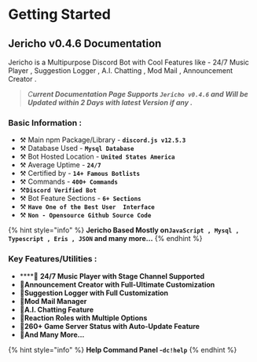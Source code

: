 # Getting Started

## Jericho v0.4.6 Documentation

Jericho is a Multipurpose Discord Bot with Cool Features like - 24/7 Music Player , Suggestion Logger , A.I. Chatting , Mod Mail , Announcement Creator .

> _C**urrent Documentation Page Supports `Jericho v0.4.6` and Will be Updated within 2 Days with latest Version if any .**_

### **Basic Information :**

* ⚒ Main npm Package/Library - **`discord.js v12.5.3`**
* ⚒ Database Used - **`Mysql Database`**
* ⚒ Bot Hosted Location - **`United States America`**
* ⚒ Average Uptime - **`24/7`**
* ⚒ Certified by - **`14+ Famous Botlists`**
* ⚒ Commands - **`400+ Commands`**
* ⚒**`Discord Verified Bot`**
* ⚒ Bot Feature Sections - **`6+ Sections`**
* ⚒ **`Have One of the Best User  Interface`**
* ⚒ **`Non - Opensource Github Source Code`**

{% hint style="info" %}
**Jericho Based Mostly on`JavaScript , Mysql , Typescript , Eris , JSON` and many more...**
{% endhint %}

### Key Features/Utilities :

* \*\*\*\*🔰 **24/7 Music Player with Stage Channel Supported**
* 🔰**Announcement Creator with Full-Ultimate Customization**
* 🔰**Suggestion Logger with Full Customization**
* 🔰**Mod Mail Manager** 
* 🔰**A.I. Chatting Feature**
* 🔰**Reaction Roles with Multiple Options** 
* 🔰**260+ Game Server Status with Auto-Update Feature**
* 🔰**And Many More...**

{% hint style="info" %}
**Help Command Panel -`dc!help`**
{% endhint %}



